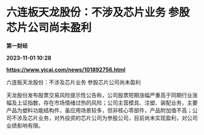 # 六连板天龙股份：不涉及芯片业务 参股芯片公司尚未盈利
**第一财经**

**2023-11-01 10:28**

**https://www.yicai.com/news/101892756.html**

六连板天龙股份：不涉及芯片业务 参股芯片公司尚未盈利

天龙股份发布股票交易风险提示性公告称，公司股票短期涨幅严重高于同期行业涨幅及上证指数，存在市场情绪过热的风险；公司主营模具、注塑、装配业务，主要产品为塑料功能结构件，虽应用场景较多，但非核心零部件，产品附加值不高；公司不涉及芯片业务，对外投资的芯片公司为参股公司，目前尚未实现盈利，对公司业绩影响有限。
